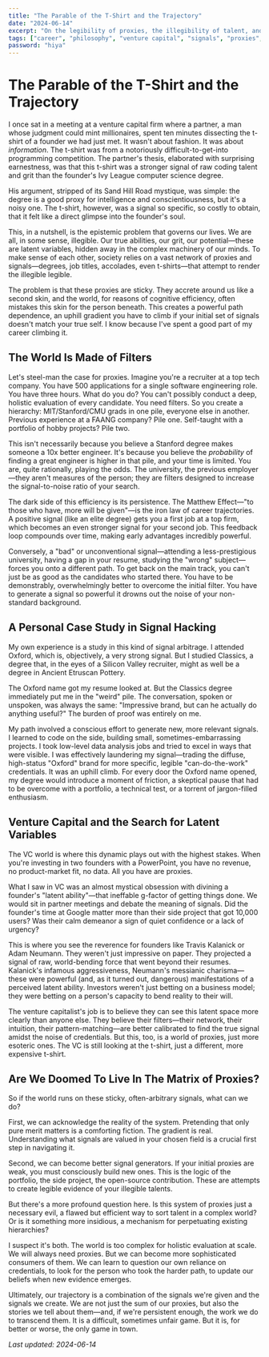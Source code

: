 ```yaml
---
title: "The Parable of the T-Shirt and the Trajectory"
date: "2024-06-14"
excerpt: "On the legibility of proxies, the illegibility of talent, and why life's trajectory feels like it's written in ink."
tags: ["career", "philosophy", "venture capital", "signals", "proxies", "epistemology"]
password: "hiya"
---
```


# The Parable of the T-Shirt and the Trajectory

I once sat in a meeting at a venture capital firm where a partner, a man whose judgment could mint millionaires, spent ten minutes dissecting the t-shirt of a founder we had just met. It wasn't about fashion. It was about *information*. The t-shirt was from a notoriously difficult-to-get-into programming competition. The partner's thesis, elaborated with surprising earnestness, was that this t-shirt was a stronger signal of raw coding talent and grit than the founder's Ivy League computer science degree.

His argument, stripped of its Sand Hill Road mystique, was simple: the degree is a good proxy for intelligence and conscientiousness, but it's a noisy one. The t-shirt, however, was a signal so specific, so costly to obtain, that it felt like a direct glimpse into the founder's soul.

This, in a nutshell, is the epistemic problem that governs our lives. We are all, in some sense, illegible. Our true abilities, our grit, our potential—these are latent variables, hidden away in the complex machinery of our minds. To make sense of each other, society relies on a vast network of proxies and signals—degrees, job titles, accolades, even t-shirts—that attempt to render the illegible legible.

The problem is that these proxies are sticky. They accrete around us like a second skin, and the world, for reasons of cognitive efficiency, often mistakes this skin for the person beneath. This creates a powerful path dependence, an uphill gradient you have to climb if your initial set of signals doesn't match your true self. I know because I've spent a good part of my career climbing it.

## The World Is Made of Filters

Let's steel-man the case for proxies. Imagine you're a recruiter at a top tech company. You have 500 applications for a single software engineering role. You have three hours. What do you do? You can't possibly conduct a deep, holistic evaluation of every candidate. You need filters. So you create a hierarchy: MIT/Stanford/CMU grads in one pile, everyone else in another. Previous experience at a FAANG company? Pile one. Self-taught with a portfolio of hobby projects? Pile two.

This isn't necessarily because you believe a Stanford degree makes someone a 10x better engineer. It's because you believe the *probability* of finding a great engineer is higher in that pile, and your time is limited. You are, quite rationally, playing the odds. The university, the previous employer—they aren't measures of the person; they are filters designed to increase the signal-to-noise ratio of your search.

The dark side of this efficiency is its persistence. The Matthew Effect—"to those who have, more will be given"—is the iron law of career trajectories. A positive signal (like an elite degree) gets you a first job at a top firm, which becomes an even stronger signal for your second job. This feedback loop compounds over time, making early advantages incredibly powerful.

Conversely, a "bad" or unconventional signal—attending a less-prestigious university, having a gap in your resume, studying the "wrong" subject—forces you onto a different path. To get back on the main track, you can't just be as good as the candidates who started there. You have to be demonstrably, overwhelmingly better to overcome the initial filter. You have to generate a signal so powerful it drowns out the noise of your non-standard background.

## A Personal Case Study in Signal Hacking

My own experience is a study in this kind of signal arbitrage. I attended Oxford, which is, objectively, a very strong signal. But I studied Classics, a degree that, in the eyes of a Silicon Valley recruiter, might as well be a degree in Ancient Etruscan Pottery.

The Oxford name got my resume looked at. But the Classics degree immediately put me in the "weird" pile. The conversation, spoken or unspoken, was always the same: "Impressive brand, but can he actually do anything useful?" The burden of proof was entirely on me.

My path involved a conscious effort to generate new, more relevant signals. I learned to code on the side, building small, sometimes-embarrassing projects. I took low-level data analysis jobs and tried to excel in ways that were visible. I was effectively laundering my signal—trading the diffuse, high-status "Oxford" brand for more specific, legible "can-do-the-work" credentials. It was an uphill climb. For every door the Oxford name opened, my degree would introduce a moment of friction, a skeptical pause that had to be overcome with a portfolio, a technical test, or a torrent of jargon-filled enthusiasm.

## Venture Capital and the Search for Latent Variables

The VC world is where this dynamic plays out with the highest stakes. When you're investing in two founders with a PowerPoint, you have no revenue, no product-market fit, no data. All you have are proxies.

What I saw in VC was an almost mystical obsession with divining a founder's "latent ability"—that ineffable g-factor of getting things done. We would sit in partner meetings and debate the meaning of signals. Did the founder's time at Google matter more than their side project that got 10,000 users? Was their calm demeanor a sign of quiet confidence or a lack of urgency?

This is where you see the reverence for founders like Travis Kalanick or Adam Neumann. They weren't just impressive on paper. They projected a signal of raw, world-bending force that went beyond their resumes. Kalanick's infamous aggressiveness, Neumann's messianic charisma—these were powerful (and, as it turned out, dangerous) manifestations of a perceived latent ability. Investors weren't just betting on a business model; they were betting on a person's capacity to bend reality to their will.

The venture capitalist's job is to believe they can see this latent space more clearly than anyone else. They believe their filters—their network, their intuition, their pattern-matching—are better calibrated to find the true signal amidst the noise of credentials. But this, too, is a world of proxies, just more esoteric ones. The VC is still looking at the t-shirt, just a different, more expensive t-shirt.

## Are We Doomed To Live In The Matrix of Proxies?

So if the world runs on these sticky, often-arbitrary signals, what can we do?

First, we can acknowledge the reality of the system. Pretending that only pure merit matters is a comforting fiction. The gradient is real. Understanding what signals are valued in your chosen field is a crucial first step in navigating it.

Second, we can become better signal generators. If your initial proxies are weak, you must consciously build new ones. This is the logic of the portfolio, the side project, the open-source contribution. These are attempts to create legible evidence of your illegible talents.

But there's a more profound question here. Is this system of proxies just a necessary evil, a flawed but efficient way to sort talent in a complex world? Or is it something more insidious, a mechanism for perpetuating existing hierarchies?

I suspect it's both. The world is too complex for holistic evaluation at scale. We will always need proxies. But we can become more sophisticated consumers of them. We can learn to question our own reliance on credentials, to look for the person who took the harder path, to update our beliefs when new evidence emerges.

Ultimately, our trajectory is a combination of the signals we're given and the signals we create. We are not just the sum of our proxies, but also the stories we tell about them—and, if we're persistent enough, the work we do to transcend them. It is a difficult, sometimes unfair game. But it is, for better or worse, the only game in town.

*Last updated: 2024-06-14* 